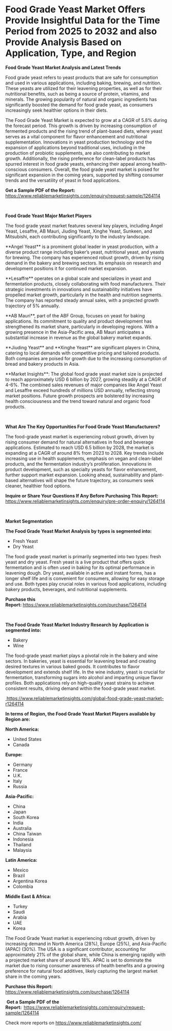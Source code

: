 <p><h1>Food Grade Yeast Market Offers Provide Insightful Data for the Time Period from 2025 to 2032 and also Provide Analysis Based on Application, Type, and Region</h1></p><p><strong>Food Grade Yeast Market Analysis and Latest Trends</strong></p>
<p><p>Food grade yeast refers to yeast products that are safe for consumption and used in various applications, including baking, brewing, and nutrition. These yeasts are utilized for their leavening properties, as well as for their nutritional benefits, such as being a source of protein, vitamins, and minerals. The growing popularity of natural and organic ingredients has significantly boosted the demand for food grade yeast, as consumers increasingly seek healthier options in their diets.</p><p>The Food Grade Yeast Market is expected to grow at a CAGR of 5.8% during the forecast period. This growth is driven by increasing consumption of fermented products and the rising trend of plant-based diets, where yeast serves as a vital component for flavor enhancement and nutritional supplementation. Innovations in yeast production technology and the expansion of applications beyond traditional uses, including in the production of probiotic supplements, are also contributing to market growth. Additionally, the rising preference for clean-label products has spurred interest in food grade yeasts, enhancing their appeal among health-conscious consumers. Overall, the food grade yeast market is poised for significant expansion in the coming years, supported by shifting consumer trends and the versatility of yeast in food applications.</p></p>
<p><strong>Get a Sample PDF of the Report:&nbsp;</strong> <a href="https://www.reliablemarketinsights.com/enquiry/request-sample/1264114?utm_campaign=2943&utm_medium=2&utm_source=Github&utm_content=ia&utm_term=29032025&utm_id=food-grade-yeast">https://www.reliablemarketinsights.com/enquiry/request-sample/1264114</a></p>
<p>&nbsp;</p>
<p><strong>Food Grade Yeast Major Market Players</strong></p>
<p><p>The food grade yeast market features several key players, including Angel Yeast, Lesaffre, AB Mauri, Jiuding Yeast, Xinghe Yeast, Sunkeen, and Mitsubishi, each contributing significantly to the industry landscape.</p><p>**Angel Yeast** is a prominent global leader in yeast production, with a diverse product range including baker’s yeast, nutritional yeast, and yeasts for brewing. The company has experienced robust growth, driven by rising demand in the bakery and brewing sectors. Its emphasis on research and development positions it for continued market expansion.</p><p>**Lesaffre** operates on a global scale and specializes in yeast and fermentation products, closely collaborating with food manufacturers. Their strategic investments in innovations and sustainability initiatives have propelled market growth, particularly in the health and nutrition segments. The company has reported steady annual sales, with a projected growth trajectory of 5% annually.</p><p>**AB Mauri**, part of the ABF Group, focuses on yeast for baking applications. Its commitment to quality and product development has strengthened its market share, particularly in developing regions. With a growing presence in the Asia-Pacific area, AB Mauri anticipates a substantial increase in revenue as the global bakery market expands.</p><p>**Jiuding Yeast** and **Xinghe Yeast** are significant players in China, catering to local demands with competitive pricing and tailored products. Both companies are poised for growth due to the increasing consumption of bread and bakery products in Asia.</p><p>**Market Insights**: The global food grade yeast market size is projected to reach approximately USD 6 billion by 2027, growing steadily at a CAGR of 4-6%. The combined sales revenues of major companies like Angel Yeast and Lesaffre exceed hundreds of millions USD annually, reflecting strong market positions. Future growth prospects are bolstered by increasing health consciousness and the trend toward natural and organic food products.</p></p>
<p>&nbsp;</p>
<p><strong>What Are The Key Opportunities For Food Grade Yeast Manufacturers?</strong></p>
<p><p>The food-grade yeast market is experiencing robust growth, driven by rising consumer demand for natural alternatives in food and beverage applications. Estimated to reach USD 6.5 billion by 2028, the market is expanding at a CAGR of around 8% from 2023 to 2028. Key trends include increasing use in health supplements, emphasis on vegan and clean-label products, and the fermentation industry’s proliferation. Innovations in product development, such as specialty yeasts for flavor enhancement, further support market expansion. Looking ahead, sustainability and plant-based alternatives will shape the future trajectory, as consumers seek cleaner, healthier food options.</p></p>
<p><strong>Inquire or Share Your Questions If Any Before Purchasing This Report:</strong> <a href="https://www.reliablemarketinsights.com/enquiry/pre-order-enquiry/1264114?utm_campaign=2943&utm_medium=2&utm_source=Github&utm_content=ia&utm_term=29032025&utm_id=food-grade-yeast">https://www.reliablemarketinsights.com/enquiry/pre-order-enquiry/1264114</a></p>
<p>&nbsp;</p>
<p><strong>Market Segmentation</strong></p>
<p><strong>The Food Grade Yeast Market Analysis by types is segmented into:</strong></p>
<p><ul><li>Fresh Yeast</li><li>Dry Yeast</li></ul></p>
<p><p>The food grade yeast market is primarily segmented into two types: fresh yeast and dry yeast. Fresh yeast is a live product that offers quick fermentation and is often used in baking for its optimal performance in leavening dough. Dry yeast, available in active and instant forms, has a longer shelf life and is convenient for consumers, allowing for easy storage and use. Both types play crucial roles in various food applications, including bakery products, beverages, and nutritional supplements.</p></p>
<p><strong>Purchase this Report:&nbsp;</strong><a href="https://www.reliablemarketinsights.com/purchase/1264114?utm_campaign=2943&utm_medium=2&utm_source=Github&utm_content=ia&utm_term=29032025&utm_id=food-grade-yeast">https://www.reliablemarketinsights.com/purchase/1264114</a></p>
<p>&nbsp;</p>
<p><strong>The Food Grade Yeast Market Industry Research by Application is segmented into:</strong></p>
<p><ul><li>Bakery</li><li>Wine</li></ul></p>
<p><p>The food-grade yeast market plays a pivotal role in the bakery and wine sectors. In bakeries, yeast is essential for leavening bread and creating desired textures in various baked goods. It contributes to flavor development and extends shelf life. In the wine industry, yeast is crucial for fermentation, transforming sugars into alcohol and imparting unique flavor profiles. Both applications rely on high-quality yeast strains to achieve consistent results, driving demand within the food-grade yeast market.</p></p>
<p><a href="https://www.reliablemarketinsights.com/global-food-grade-yeast-market-r1264114?utm_campaign=2943&utm_medium=2&utm_source=Github&utm_content=ia&utm_term=29032025&utm_id=food-grade-yeast">&nbsp;https://www.reliablemarketinsights.com/global-food-grade-yeast-market-r1264114</a></p>
<p><strong>In terms of Region, the Food Grade Yeast Market Players available by Region are:</strong></p>
<p>
    <p> <strong> North America: </strong>
        <ul>
            <li>United States</li>
            <li>Canada</li>
        </ul>
        </p> 
    <p> <strong> Europe: </strong>
        <ul>
            <li>Germany</li>
            <li>France</li>
            <li>U.K.</li>
            <li>Italy</li>
            <li>Russia</li>
        </ul>
        </p> 
    <p> <strong> Asia-Pacific: </strong>
        <ul>
            <li>China</li>
            <li>Japan</li>
            <li>South Korea</li>
            <li>India</li>
            <li>Australia</li>
            <li>China Taiwan</li>
            <li>Indonesia</li>
            <li>Thailand</li>
            <li>Malaysia</li>
        </ul>
        </p> 
    <p> <strong> Latin America: </strong>
        <ul>
            <li>Mexico</li>
            <li>Brazil</li>
            <li>Argentina Korea</li>
            <li>Colombia</li>
        </ul>
        </p> 
    <p> <strong> Middle East & Africa: </strong>
        <ul>
            <li>Turkey</li>
            <li>Saudi</li>
            <li>Arabia</li>
            <li>UAE</li>
            <li>Korea</li>
        </ul>
    </p>
    </p>
<p><p>The Food Grade Yeast market is experiencing robust growth, driven by increasing demand in North America (28%), Europe (25%), and Asia-Pacific (APAC) (30%). The USA is a significant contributor, accounting for approximately 21% of the global share, while China is emerging rapidly with a projected market share of around 18%. APAC is set to dominate the market due to rising consumer awareness of health benefits and a growing preference for natural food additives, likely capturing the largest market share in the coming years.</p></p>
<p><strong>Purchase this Report: </strong><a href="https://www.reliablemarketinsights.com/purchase/1264114?utm_campaign=2943&utm_medium=2&utm_source=Github&utm_content=ia&utm_term=29032025&utm_id=food-grade-yeast">https://www.reliablemarketinsights.com/purchase/1264114</a></p>
<p>&nbsp;<strong>Get a Sample PDF of the Report:&nbsp;&nbsp;</strong><a href="https://www.reliablemarketinsights.com/enquiry/request-sample/1264114?utm_campaign=2943&utm_medium=2&utm_source=Github&utm_content=ia&utm_term=29032025&utm_id=food-grade-yeast">https://www.reliablemarketinsights.com/enquiry/request-sample/1264114</a></p>
<p><strong></strong></p>
<p>Check more reports on <a href="https://www.reliablemarketinsights.com/?utm_campaign=2943&utm_medium=2&utm_source=Github&utm_content=ia&utm_term=29032025&utm_id=food-grade-yeast">https://www.reliablemarketinsights.com/</a></p>